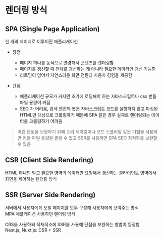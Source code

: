# 렌더링 방식

## SPA (Single Page Application)

한 개의 페이지로 이루어진 애플리케이션

- 장점

  - 페이지 하나를 동적으로 변경해서 콘텐츠를 렌더링함
  - 페이지를 갱신할 때 전체를 갱신하는 게 아니라 필요한 데이터만 갱신 가능함
  - 리로딩이 없어서 자연스러운 화면 전환과 사용자 경험을 제공함

- 단점
  - 애플리케이션 규모가 커지면 초기에 로딩해야 하는 자바스크립트나 css 번들 파일 용량이 커짐
  - SEO 가 어려움, 검색 엔진의 봇은 자바스크립트 코드를 실행하지 않고 파싱된 HTML만 대상으로 크롤링하기 때문에 SPA 같은 경우 실제로 렌더링되는 데이터를 크롤링하기 어려움

> 이런 단점을 보완하기 위해 트리 셰이킹이나 코드 스플리팅 같은 기법을 사용하면 번들 파일 용량을 줄일 수 있고 SSR를 사용하면 SPA SEO 최적화를 보완할 수 있음

## CSR (Client Side Rendering)

HTML 하나만 받고 필요한 영역의 데이터만 요청해서 갱신하는
클라이언트 영역에서 화면을 제어하는 렌더링 방식

## SSR (Server Side Rendering)

서버에서 사용자에게 보일 페이지를 모두 구성해 사용자에게 보여주는 방식 <br/>
MPA 애플케이션 사용하던 렌더링 방식

CRS을 사용하되 적재적소에 SSR을 사용해 단점을 보완하는 방법이 등장함 <br/>
Nest.js, Nuxt.js: CSR + SSR
